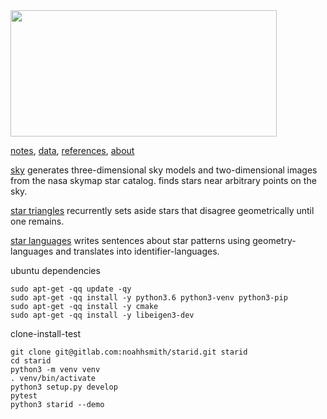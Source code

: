 <img src="https://gitlab.com/noahhsmith/starid/raw/master/docs/images/nouns%20and%20verbs%20level0.png" align="center" width="426" height="202"/>

[notes](https://gitlab.com/noahhsmith/starid/blob/master/docs/readme.md), [data](https://gitlab.com/noahhsmith/starid/blob/master/data/readme.md), [references](https://gitlab.com/noahhsmith/starid/blob/master/docs/references.md), [about](https://gitlab.com/noahhsmith/starid/blob/master/docs/about.md)

[sky](https://gitlab.com/noahhsmith/starid/blob/master/libstarid/sky.h) generates three-dimensional sky models and two-dimensional images from the nasa skymap star catalog. finds stars near arbitrary points on the sky.

[star triangles](https://gitlab.com/noahhsmith/starid/blob/master/libstarid/startriangles.h) recurrently sets aside stars that disagree geometrically until one remains.

[star languages](https://gitlab.com/noahhsmith/starid/blob/master/starid/starlanguages.py) writes sentences about star patterns using geometry-languages and translates into identifier-languages.

ubuntu dependencies

    sudo apt-get -qq update -qy
    sudo apt-get -qq install -y python3.6 python3-venv python3-pip
    sudo apt-get -qq install -y cmake
    sudo apt-get -qq install -y libeigen3-dev

clone-install-test

    git clone git@gitlab.com:noahhsmith/starid.git starid
    cd starid
    python3 -m venv venv
    . venv/bin/activate
    python3 setup.py develop
    pytest
    python3 starid --demo
